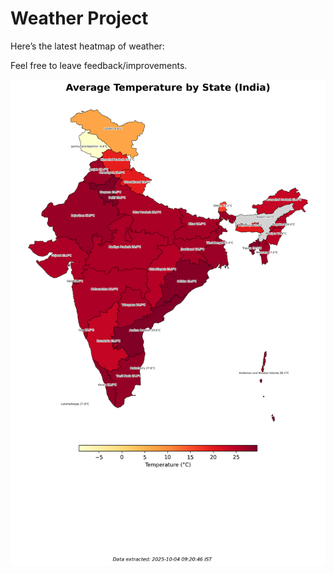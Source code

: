 # Weather Project

Here’s the latest heatmap of weather:

Feel free to leave feedback/improvements.

![India Heatmap](docs/assets/india_heatmap.png?v=E09998)
